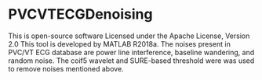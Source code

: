 # PVCVTECGDenoising
This is open-source software Licensed under the Apache License, Version 2.0 This tool is developed by MATLAB R2018a. 
The noises present in PVC/VT ECG database are power line interference, baseline wandering, and random noise. The coif5 wavelet and SURE-based threshold were was used to remove noises mentioned above. 
